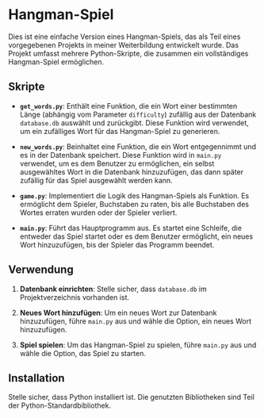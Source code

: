 # Hangman-Spiel

Dies ist eine einfache Version eines Hangman-Spiels, das als Teil eines vorgegebenen Projekts in meiner Weiterbildung entwickelt wurde. Das Projekt umfasst mehrere Python-Skripte, die zusammen ein vollständiges Hangman-Spiel ermöglichen.

## Skripte

- **`get_words.py`**: Enthält eine Funktion, die ein Wort einer bestimmten Länge (abhängig vom Parameter `difficulty`) zufällig aus der Datenbank `database.db` auswählt und zurückgibt. Diese Funktion wird verwendet, um ein zufälliges Wort für das Hangman-Spiel zu generieren.

- **`new_words.py`**: Beinhaltet eine Funktion, die ein Wort entgegennimmt und es in der Datenbank speichert. Diese Funktion wird in `main.py` verwendet, um es dem Benutzer zu ermöglichen, ein selbst ausgewähltes Wort in die Datenbank hinzuzufügen, das dann später zufällig für das Spiel ausgewählt werden kann.

- **`game.py`**: Implementiert die Logik des Hangman-Spiels als Funktion. Es ermöglicht dem Spieler, Buchstaben zu raten, bis alle Buchstaben des Wortes erraten wurden oder der Spieler verliert.

- **`main.py`**: Führt das Hauptprogramm aus. Es startet eine Schleife, die entweder das Spiel startet oder es dem Benutzer ermöglicht, ein neues Wort hinzuzufügen, bis der Spieler das Programm beendet.

## Verwendung

1. **Datenbank einrichten**: Stelle sicher, dass `database.db` im Projektverzeichnis vorhanden ist.

2. **Neues Wort hinzufügen**: Um ein neues Wort zur Datenbank hinzuzufügen, führe `main.py` aus und wähle die Option, ein neues Wort hinzuzufügen.

3. **Spiel spielen**: Um das Hangman-Spiel zu spielen, führe `main.py` aus und wähle die Option, das Spiel zu starten.

## Installation

Stelle sicher, dass Python installiert ist. Die genutzten Bibliotheken sind Teil der Python-Standardbibliothek.